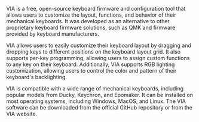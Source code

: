 VIA is a free, open-source keyboard firmware and configuration tool that
  allows users to customize the layout, functions, and behavior of their
  mechanical keyboards. It was developed as an alternative to other
  proprietary keyboard firmware solutions, such as QMK and firmware provided
  by keyboard manufacturers.

  VIA allows users to easily customize their keyboard layout by dragging and
  dropping keys to different positions on the keyboard layout grid. It also
  supports per-key programming, allowing users to assign custom functions to
  any key on their keyboard. Additionally, VIA supports RGB lighting
  customization, allowing users to control the color and pattern of their
  keyboard's backlighting.

  VIA is compatible with a wide range of mechanical keyboards, including
  popular models from Ducky, Keychron, and Epomaker. It can be installed on
  most operating systems, including Windows, MacOS, and Linux. The VIA
  software can be downloaded from the official GitHub repository or from the
  VIA website.


